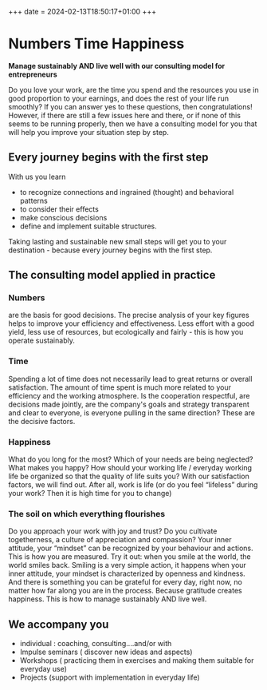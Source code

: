 +++
date = 2024-02-13T18:50:17+01:00
+++
# Numbers Time Happiness

**Manage sustainably AND live well with our consulting model for entrepreneurs**

Do you love your work, are the time you spend and the resources you use in good proportion to your earnings, and does the rest of your life run smoothly?
If you can answer yes to these questions, then congratulations!
However, if there are still a few issues here and there, or if none of this seems to be running properly, then we have a consulting model for you that will help you improve your situation step by step.

<!-- [Watch the Video](video) -->

## Every journey begins with the first step

With us you learn

- to recognize connections and ingrained (thought) and behavioral patterns
- to consider their effects
- make conscious decisions
- define and implement suitable structures.

Taking lasting and sustainable new small steps will get you to your destination - because every journey begins with the first step.


## The consulting model applied in practice

### Numbers

are the basis for good decisions. The precise analysis of your key figures helps to improve your efficiency and effectiveness. Less effort with a good yield, less use of resources, but ecologically and fairly - this is how you operate sustainably.

### Time

Spending a lot of time does not necessarily lead to great returns or overall satisfaction. The amount of time spent is much more related to your efficiency and the working atmosphere. Is the cooperation respectful, are decisions made jointly, are the company's goals and strategy transparent and clear to everyone, is everyone pulling in the same direction? These are the decisive factors.

### Happiness  

What do you long for the most? Which of your needs are being neglected? What makes you happy? How should your working life / everyday working life be organized so that the quality of life suits you?  With our satisfaction factors, we will find out. After all, work is life (or do you feel “lifeless” during your work? Then it is high time for you to change)


### The soil on which everything flourishes

Do you approach your work with joy and trust? Do you cultivate togetherness, a culture of appreciation and compassion? Your inner attitude, your “mindset” can be recognized by your behaviour and actions. This is how you are measured.  Try it out: when you smile at the world, the world smiles back. Smiling is a very simple action, it happens when your inner attitude, your mindset is characterized by openness and kindness. And there is something you can be grateful for every day, right now, no matter how far along you are in the process. Because gratitude creates happiness. This is how to manage sustainably AND live well.

## We accompany you

- individual : coaching, consulting....and/or with
- Impulse seminars ( discover new ideas and aspects)
- Workshops ( practicing them in exercises and making them suitable for everyday use)
- Projects (support with implementation in everyday life)
